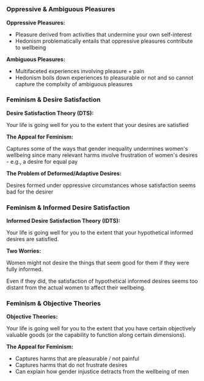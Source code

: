 # 

### Oppressive & Ambiguous Pleasures

**Oppressive Pleasures:**

- Pleasure derived from activities that undermine your own self-interest
- Hedonism problematically entails that oppressive pleasures contribute to wellbeing

**Ambiguous Pleasures:**

- Multifaceted experiences involving pleasure + pain
- Hedonism boils down experiences to pleasurable or not and so cannot capture the complxity of ambiguous pleasures

### Feminism & Desire Satisfaction

**Desire Satisfaction Theory (DTS):**

Your life is going well for you to the extent that your desires are satisfied

**The Appeal for Feminism:**

Captures some of the ways that gender inequality undermines women's wellbeing since many relevant harms involve frustration of women's desires - e.g., a desire for equal pay

**The Problem of Deformed/Adaptive Desires:**

Desires formed under oppressive circumstances whose satisfaction seems bad for the desirer

### Feminism & Informed Desire Satisfaction

**Informed Desire Satisfaction Theory (IDTS):**

Your life is going well for you to the extent that your hypothetical informed desires are satisfied.

**Two Worries:**

Women might not desire the things that seem good for them if they were fully informed.

Even if they did, the satisfaction of hypothetical informed desires seems too distant from the actual women to affect their wellbeing.

### Feminism & Objective Theories

**Objective Theories:**

Your life is going well for you to the extent that you have certain objectively valuable goods (or the capability to function along certain dimensions).

**The Appeal for Feminism:**

- Captures harms that are pleasurable / not painful
- Captures harms that do not frustrate desires
- Can explain how gender injustice detracts from the wellbeing of men